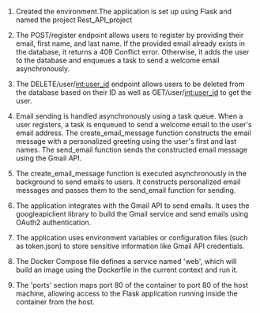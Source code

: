 

1. Created the environment.The application is set up using Flask and named the project Rest_API_project
   
2. The POST/register endpoint allows users to register by providing their email, first name, and last name. If the provided email already exists in the database, it     returns a 409 Conflict error. Otherwise, it adds the user to the database and enqueues a task to send a welcome email asynchronously.
   
3. The DELETE/user/<int:user_id> endpoint allows users to be deleted from the database based on their ID as well as GET/user/<int:user_id> to get the user.
   
4. Email sending is handled asynchronously using a task queue. When a user registers, a task is enqueued to send a welcome email to the user's email address. The create_email_message function constructs the email message with a personalized greeting using the user's first and last names. The send_email function sends the constructed email message using the Gmail API.

5. The create_email_message function is executed asynchronously in the background to send emails to users. It constructs personalized email messages and passes them to the send_email function for sending.

6. The application integrates with the Gmail API to send emails. It uses the googleapiclient library to build the Gmail service and send emails using OAuth2 authentication.

7. The application uses environment variables or configuration files (such as token.json) to store sensitive information like Gmail API credentials.

8. The Docker Compose file defines a service named 'web', which will build an image using the Dockerfile in the current context and run it.

9. The 'ports' section maps port 80 of the container to port 80 of the host machine, allowing access to the Flask application running inside the container from the host.
